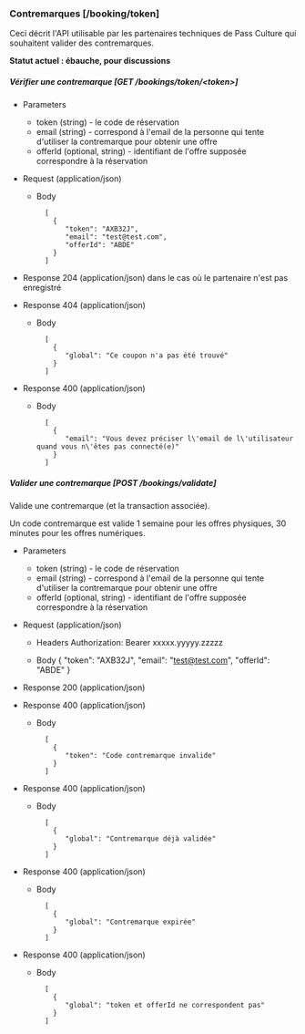 ### Contremarques [/booking/token]

Ceci décrit l'API utilisable par les partenaires techniques de Pass Culture qui souhaitent valider des contremarques.

**Statut actuel : ébauche, pour discussions**

##### Vérifier une contremarque [GET /bookings/token/\<token\>]

+ Parameters

  + token (string) - le code de réservation
  + email (string) - correspond à l'email de la personne qui tente d'utiliser la contremarque pour obtenir une offre
  + offerId (optional, string) - identifiant de l'offre supposée correspondre à la réservation

+ Request (application/json)

    + Body
    
            [
              {
                 "token": "AXB32J", 
                 "email": "test@test.com",
                 "offerId": "ABDE"
              }
            ]

+ Response 204 (application/json) dans le cas où le partenaire n'est pas enregistré
            
+ Response 404 (application/json)

    + Body

            [
              {
                 "global": "Ce coupon n'a pas été trouvé"
              }
            ]

+ Response 400 (application/json)

    + Body

            [
              {
                 "email": "Vous devez préciser l\'email de l\'utilisateur quand vous n\'êtes pas connecté(e)"
              }
            ]

##### Valider une contremarque [POST /bookings/validate]
 Valide une contremarque (et la transaction associée).
 
 Un code contremarque est valide 1 semaine pour les offres physiques, 30 minutes pour les offres numériques.
 
 + Parameters
 
   + token (string) - le code de réservation
   + email (string) - correspond à l'email de la personne qui tente d'utiliser la contremarque pour obtenir une offre
   + offerId (optional, string) - identifiant de l'offre supposée correspondre à la réservation
 
 + Request (application/json)
 
     + Headers
        Authorization: Bearer xxxxx.yyyyy.zzzzz
 
     + Body
        { 
          "token": "AXB32J", 
          "email": "test@test.com",
          "offerId": "ABDE"
        }
 
 + Response 200 (application/json)
 
 + Response 400 (application/json)
 
     + Body
 
             [
               {
                  "token": "Code contremarque invalide"
               }
             ]
 
 + Response 400 (application/json)
 
     + Body
 
             [
               {
                  "global": "Contremarque déjà validée"
               }
             ]
 
 
 + Response 400 (application/json)
 
     + Body
 
             [
               {
                  "global": "Contremarque expirée"
               }
             ]
 
 
 + Response 400 (application/json)
 
     + Body
 
             [
               {
                  "global": "token et offerId ne correspondent pas"
               }
             ]
